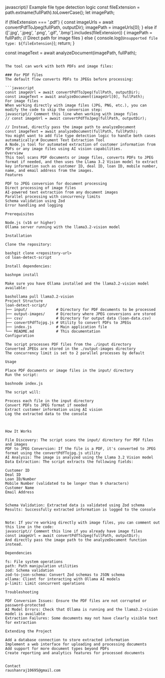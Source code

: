 javascript// Example file type detection logic
const fileExtension = path.extname(fullPath).toLowerCase();
let imagePath;

if (fileExtension === '.pdf') {
    const imageUrls = await convertPdfToJpeg(fullPath, outputDir);
    imagePath = imageUrls[0];
} else if (['.jpg', '.jpeg', '.png', '.gif', '.bmp'].includes(fileExtension)) {
    imagePath = fullPath; // Direct path for image files
} else {
    console.log(`Unsupported file type: ${fileExtension}`);
    return;
}

const imageText = await analyzeDocument(imagePath, fullPath);
```## Handling Different File Types

The tool can work with both PDFs and image files:

### For PDF files
The default flow converts PDFs to JPEGs before processing:

```javascript
const imageUrl = await convertPdfToJpeg(fullPath, outputDir);
const imageText = await analyzeDocument(imageUrl[0], fullPath);
For image files
When working directly with image files (JPG, PNG, etc.), you can modify the code to skip the conversion step:
javascript// Comment this line when working with image files
// const imageUrl = await convertPdfToJpeg(fullPath, outputDir);

// Instead, directly pass the image path to analyzeDocument
const imageText = await analyzeDocument(fullPath, fullPath);
You might want to add file type detection logic to handle both cases automatically:# Document Text Extraction Tool
A Node.js tool for automated extraction of customer information from PDFs or any image files using AI vision capabilities.
Overview
This tool scans PDF documents or image files, converts PDFs to JPEG format if needed, and then uses the Llama 3.2 Vision model to extract key information such as customer ID, deal ID, loan ID, mobile number, name, and email address from the images.
Features

PDF to JPEG conversion for document processing
Direct processing of image files
AI-powered text extraction from any document images
Parallel processing with concurrency limits
Schema validation using Zod
Error handling and logging

Prerequisites

Node.js (v16 or higher)
Ollama server running with the llama3.2-vision model

Installation

Clone the repository:

bashgit clone <repository-url>
cd loan-detect-script

Install dependencies:

bashnpm install

Make sure you have Ollama installed and the llama3.2-vision model available:

bashollama pull llama3.2-vision
Project Structure
loan-detect-script/
├── input/             # Directory for PDF documents to be processed
├── output-images/     # Directory where JPEG conversions are stored
├── csv/               # Directory for output data (loan-data.csv)
├── convertPdfTojpg.js # Utility to convert PDFs to JPEGs
├── index.js           # Main application file
└── README.md          # This documentation
Configuration

The script processes PDF files from the ./input directory
Converted JPEGs are stored in the ./output-images directory
The concurrency limit is set to 2 parallel processes by default

Usage

Place PDF documents or image files in the input/ directory
Run the script:

bashnode index.js

The script will:

Process each file in the input directory
Convert PDFs to JPEG format if needed
Extract customer information using AI vision
Log the extracted data to the console



How It Works

File Discovery: The script scans the input/ directory for PDF files and images
PDF to JPEG Conversion: If the file is a PDF, it's converted to JPEG format using the convertPdfTojpg.js utility
AI Analysis: The image is analyzed using the Llama 3.2 Vision model
Data Extraction: The script extracts the following fields:

Customer ID
Deal ID
Loan ID/Number
Mobile Number (validated to be longer than 9 characters)
Customer Name
Email Address


Schema Validation: Extracted data is validated using Zod schema
Results: Successfully extracted information is logged to the console


Note: If you're working directly with image files, you can comment out this line in the code:
javascript// Comment this line if you already have image files
const imageUrl = await convertPdfToJpeg(fullPath, outputDir);
And directly pass the image path to the analyzeDocument function instead.

Dependencies

fs: File system operations
path: Path manipulation utilities
zod: Schema validation
zod-to-json-schema: Convert Zod schemas to JSON schema
ollama: Client for interacting with Ollama AI models
p-limit: Limit concurrent operations

Troubleshooting

PDF Conversion Issues: Ensure the PDF files are not corrupted or password-protected
AI Model Errors: Check that Ollama is running and the llama3.2-vision model is available
Extraction Failures: Some documents may not have clearly visible text for extraction

Extending the Project

Add a database connection to store extracted information
Implement a web interface for uploading and processing documents
Add support for more document types beyond PDFs
Create reporting and analytics features for processed documents


Contact
raushanraj10695@gmail.com